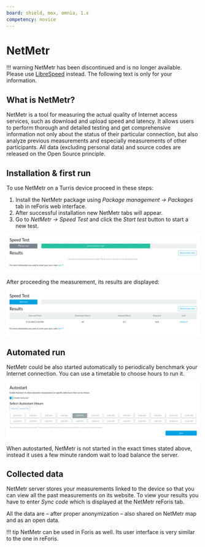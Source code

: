 ```yaml
---
board: shield, mox, omnia, 1.x
competency: novice
---
```

# NetMetr

!!! warning
    NetMetr has been discontinued and is no longer available. Please use
    [LibreSpeed](librespeed/index.md) instead. The following text is only
    for your information.

## What is NetMetr?

NetMetr is a tool for measuring the actual quality of Internet access services,
such as download and upload speed and latency. It allows users to perform
thorough and detailed testing and get comprehensive information not only about
the status of their particular connection, but also analyze previous
measurements and especially measurements of other participants. All data
(excluding personal data) and source codes are released on the Open Source
principle.


## Installation & first run

To use NetMetr on a Turris device proceed in these steps:

1. Install the NetMetr package using _Package management → Packages_ tab in
   reForis web interface.
2. After successful installation new NetMetr tabs will appear.
3. Go to _NetMetr → Speed Test_ and click the _Start test_ button to start
   a new test.

![NetMetr Speed Test](netmetr-speedtest.png)

After proceeding the measurement, its results are displayed:

![NetMetr measurement results](netmetr-results.png)

## Automated run

NetMetr could be also started automatically to periodically benchmark your
Internet connection. You can use a timetable to choose hours to run it.

![NetMetr Timetable](netmetr-autostart.png)

When autostarted, NetMetr is not started in the exact times stated above,
instead it uses a few minute random wait to load balance the server.

## Collected data

NetMetr server stores your measurements linked to the device so that you can
view all the past measurements on its website.
To view your results you have to enter *Sync code* which is displayed at
the NetMetr reForis tab.

All the data are – after proper anonymization – also shared on NetMetr
map and as an open data.

!!! tip
    NetMetr can be used in Foris as well. Its user interface is very similar
    to the one in reForis.
